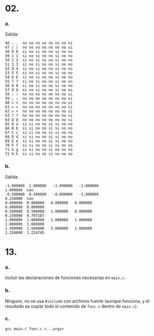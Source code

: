 # 02.

### a.

Salida:

```
46 . .	no no no no no no no si
47 / /	no no no no no no no si
48 0 0	si no si no no si no no
49 1 1	si no si no no si no no
50 2 2	si no si no no si no no
51 3 3	si no si no no si no no
52 4 4	si no si no no si no no
53 5 5	si no si no no si no no
54 6 6	si no si no no si no no
55 7 7	si no si no no si no no
56 8 8	si no si no no si no no
57 9 9	si no si no no si no no
58 : :	no no no no no no no si
59 ; ;	no no no no no no no si
60 < <	no no no no no no no si
61 = =	no no no no no no no si
62 > >	no no no no no no no si
63 ? ?	no no no no no no no si
64 @ @	no no no no no no no si
65 A a	si si no no si si no no
66 B b	si si no no si si no no
67 C c	si si no no si si no no
68 D d	si si no no si si no no
69 E e	si si no no si si no no
70 F f	si si no no si si no no
71 G g	si si no no si no no no
72 H h	si si no no si no no no
```

### b.

Salida:

```
-1.000000  1.000000   -1.000000   -1.000000
1.000000  nan
-0.500000  0.500000   -0.000000   -1.000000
0.250000  nan
0.000000  0.000000   0.000000   0.000000
0.000000  0.000000
0.500000  0.500000   1.000000   0.000000
0.250000  0.707107
1.000000  1.000000   1.000000   1.000000
1.000000  1.000000
1.500000  1.500000   2.000000   1.000000
2.250000  1.224745
```

# 13.

### a.

Incluir las declaraciones de funciones necesarias en `main.c`.

### b.

Ninguno, no se usa `#include` con archivos fuente (aunque funciona, y el resultado es copiar todo el contenido de `func.c` dentro de `main.c`).

### c.

```
gcc main.c func.c <...args>
```
